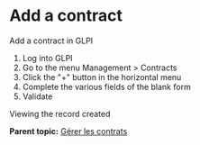 Add a contract
==============

Add a contract in GLPI

1.  Log into GLPI
2.  Go to the menu Management \> Contracts
3.  Click the "+" button in the horizontal menu
4.  Complete the various fields of the blank form
5.  Validate

Viewing the record created

**Parent topic:** [Gérer les
contrats](../glpi/management_contract.html "Les contrats sont gérés depuis le menu Gestion > Contrats")
